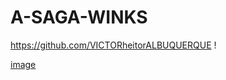 # A-SAGA-WINKS 

https://github.com/VICTORheitorALBUQUERQUE !

[image](https://github.com/cidaci2000/A-SAGA-WINKS/blob/main/TELA.png)
